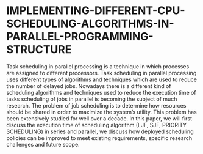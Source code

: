 # IMPLEMENTING-DIFFERENT-CPU-SCHEDULING-ALGORITHMS-IN-PARALLEL-PROGRAMMING-STRUCTURE
Task scheduling in parallel processing is a technique in which processes are assigned 
to different processors. Task scheduling in parallel processing uses different types of 
algorithms and techniques which are used to reduce the number of delayed jobs. 
Nowadays there is a different kind of scheduling algorithms and techniques used to 
reduce the execution time of tasks scheduling of jobs in parallel is becoming the 
subject of much research. The problem of job scheduling is to determine how resources 
should be shared in order to maximize the system’s utility. This problem has been 
extensively studied for well over a decade. In this paper, we will first discuss the 
execution time of scheduling algorithm (LJF, SJF, PRIORITY SCHEDULING) in 
series and parallel, we discuss how deployed scheduling policies can be improved to 
meet existing requirements, specific research challenges and future scope. 

